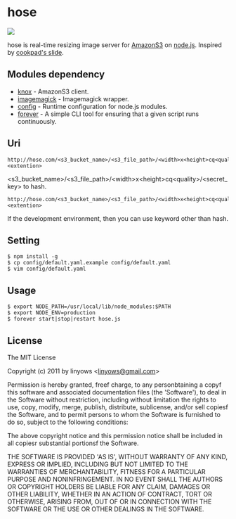 # hose

<img src="http://dl.dropbox.com/u/71722/hose.png" />

hose is real-time resizing image server for [AmazonS3](http://aws.amazon.com/s3/) on [node.js](http://nodejs.org).
Inspired by [cookpad's slide](http://www.slideshare.net/mirakui/ss-8150494).

## Modules dependency

 - [knox](https://github.com/LearnBoost/knox) - AmazonS3 client.
 - [imagemagick](https://github.com/rsms/node-imagemagick) - Imagemagick wrapper.
 - [config](https://github.com/lorenwest/node-config) - Runtime configuration for node.js modules.
 - [forever](https://github.com/indexzero/forever) - A simple CLI tool for ensuring that a given script runs continuously.

## Uri

    http://hose.com/<s3_bucket_name>/<s3_file_path>/<width>x<height>cq<quality>/<hash>.<extention>

&lt;s3_bucket_name&gt;/&lt;s3_file_path&gt;/&lt;width&gt;x&lt;height&gt;cq&lt;quality&gt;/&lt;secret_key&gt; to hash.

    http://hose.com/<s3_bucket_name>/<s3_file_path>/<width>x<height>cq<quality>/<key>.<extention>

If the development environment, then you can use keyword other than hash.

## Setting

    $ npm install -g
    $ cp config/default.yaml.example config/default.yaml
    $ vim config/default.yaml

## Usage

    $ export NODE_PATH=/usr/local/lib/node_modules:$PATH
    $ export NODE_ENV=production
    $ forever start|stop|restart hose.js

## License

The MIT License

Copyright (c) 2011 by linyows &lt;linyows@gmail.com&gt;

Permission is hereby granted, freef charge, to any personbtaining a copyf this software and associated documentation files (the 'Software'),
to deal in the Software without restriction, including without limitation the rights to use, copy, modify, merge, publish, distribute, sublicense,
and/or sell copiesf the Software, and to permit persons to whom the Software is furnished to do so, subject to the following conditions:

The above copyright notice and this permission notice shall be included in all copiesr substantial portionsf the Software.

THE SOFTWARE IS PROVIDED 'AS IS', WITHOUT WARRANTY OF ANY KIND, EXPRESS OR IMPLIED, INCLUDING BUT NOT LIMITED TO THE WARRANTIES OF MERCHANTABILITY,
FITNESS FOR A PARTICULAR PURPOSE AND NONINFRINGEMENT. IN NO EVENT SHALL THE AUTHORS OR COPYRIGHT HOLDERS BE LIABLE FOR ANY CLAIM,
DAMAGES OR OTHER LIABILITY, WHETHER IN AN ACTION OF CONTRACT, TORT OR OTHERWISE,
ARISING FROM, OUT OF OR IN CONNECTION WITH THE SOFTWARE OR THE USE OR OTHER DEALINGS IN THE SOFTWARE.
